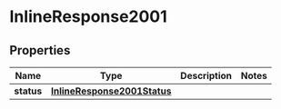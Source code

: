 
# InlineResponse2001

## Properties
Name | Type | Description | Notes
------------ | ------------- | ------------- | -------------
**status** | [**InlineResponse2001Status**](InlineResponse2001Status.md) |  | 




